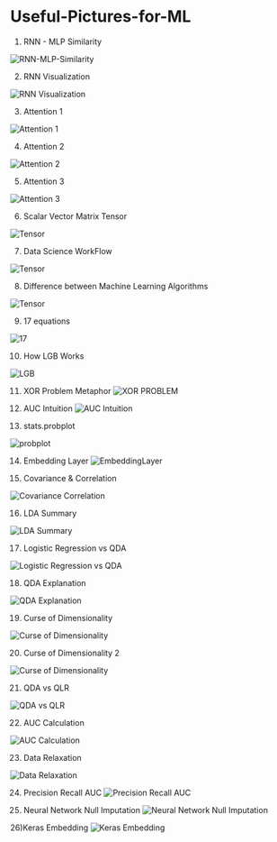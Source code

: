 # Useful-Pictures-for-ML

1) RNN - MLP Similarity

![RNN-MLP-Similarity](https://3.bp.blogspot.com/-POaZkgiUocQ/Vvce_uevIuI/AAAAAAABHtk/Aqq2KS67GnM6K7Jq0K-RZVFkQWSB2aX1A/s1600/RNN3.png)

2) RNN Visualization

![RNN Visualization](https://github.com/MuhammedBuyukkinaci/Useful-Pictures-for-ML/blob/master/Pictures/Screenshot%20from%202018-12-31%2014-51-26.png)

3) Attention 1

![Attention 1](https://github.com/MuhammedBuyukkinaci/Useful-Pictures-for-ML/blob/master/Pictures/attention.png)

4) Attention 2

![Attention 2](https://github.com/MuhammedBuyukkinaci/Useful-Pictures-for-ML/blob/master/Pictures/attention_mechanism.png)

5) Attention 3

![Attention 3](https://github.com/MuhammedBuyukkinaci/Useful-Pictures-for-ML/blob/master/Pictures/attention_model.png)

6) Scalar Vector Matrix Tensor

![Tensor](https://github.com/MuhammedBuyukkinaci/Useful-Pictures-for-ML/blob/master/Pictures/tensor_diff.png)

7) Data Science WorkFlow

![Tensor](https://github.com/MuhammedBuyukkinaci/Useful-Pictures-for-ML/blob/master/Pictures/workflow2.png)

8) Difference between Machine Learning Algorithms

![Tensor](https://github.com/MuhammedBuyukkinaci/Useful-Pictures-for-ML/blob/master/Pictures/diff_ml.png)

9) 17 equations

![17](https://github.com/MuhammedBuyukkinaci/Useful-Pictures-for-ML/blob/master/Pictures/17_equations.jpg)

10) How LGB Works

![LGB](https://github.com/MuhammedBuyukkinaci/Useful-Pictures-for-ML/blob/master/Pictures/how_lgb_works.png)

11) XOR Problem Metaphor
![XOR PROBLEM](https://github.com/MuhammedBuyukkinaci/Useful-Pictures-for-ML/blob/master/Pictures/Screenshot%20from%202019-06-03%2011-01-08.png)

12) AUC Intuition
![AUC Intuition](https://github.com/MuhammedBuyukkinaci/Useful-Pictures-for-ML/blob/master/Pictures/auc_intuition.png)

13) stats.probplot

![probplot](https://github.com/MuhammedBuyukkinaci/Useful-Pictures-for-ML/blob/master/Pictures/statsplot.png)

14) Embedding Layer
![EmbeddingLayer](https://github.com/MuhammedBuyukkinaci/Useful-Pictures-for-ML/blob/master/Pictures/embedding_layer.png)

15) Covariance & Correlation

![Covariance Correlation](https://github.com/MuhammedBuyukkinaci/Useful-Pictures-for-ML/blob/master/Pictures/cov_corr.png)

16) LDA Summary

![LDA Summary](https://github.com/MuhammedBuyukkinaci/Useful-Pictures-for-ML/blob/master/Pictures/lda.png)

17) Logistic Regression vs QDA

![Logistic Regression vs QDA](https://github.com/MuhammedBuyukkinaci/Useful-Pictures-for-ML/blob/master/Pictures/LR_vs_QDA.png)

18) QDA Explanation

![QDA Explanation](https://github.com/MuhammedBuyukkinaci/Useful-Pictures-for-ML/blob/master/Pictures/QDA_explanation.png)

19) Curse of Dimensionality

![Curse of Dimensionality](https://github.com/MuhammedBuyukkinaci/Useful-Pictures-for-ML/blob/master/Pictures/cod.png)

20) Curse of Dimensionality 2

![Curse of Dimensionality](https://github.com/MuhammedBuyukkinaci/Useful-Pictures-for-ML/blob/master/Pictures/cod_example.png)

21) QDA vs QLR

![QDA vs QLR](https://github.com/MuhammedBuyukkinaci/Useful-Pictures-for-ML/blob/master/Pictures/qda_vs_qlr.png)

22) AUC Calculation

![AUC Calculation](https://github.com/MuhammedBuyukkinaci/Useful-Pictures-for-ML/blob/master/Pictures/auc_calculation.png)

23) Data Relaxation

![Data Relaxation](https://github.com/MuhammedBuyukkinaci/Useful-Pictures-for-ML/blob/master/Pictures/Screenshot%20from%202019-09-07%2016-03-42.png)

24) Precision Recall AUC
![Precision Recall AUC](https://github.com/MuhammedBuyukkinaci/Useful-Pictures-for-ML/blob/master/Pictures/pr_auc.png)

25) Neural Network Null Imputation
![Neural Network Null Imputation](https://github.com/MuhammedBuyukkinaci/Useful-Pictures-for-ML/blob/master/Pictures/NN_Null_Imputation.png)

26)Keras Embedding
![Keras Embedding](https://github.com/MuhammedBuyukkinaci/Useful-Pictures-for-ML/blob/master/Pictures/KERAS_EMBEDDING.png)

